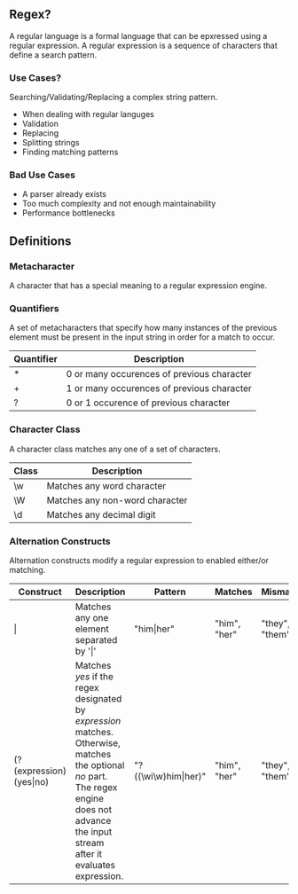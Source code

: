 ## Regex?

A regular language is a formal language that can be epxressed using a regular expression.
A regular expression is a sequence of characters that define a search pattern.

### Use Cases?

Searching/Validating/Replacing a complex string pattern.

* When dealing with regular languges
* Validation
* Replacing
* Splitting strings
* Finding matching patterns

### Bad Use Cases

* A parser already exists
* Too much complexity and not enough maintainability
* Performance bottlenecks

## Definitions

### Metacharacter

A character that has a special meaning to a regular expression engine.

### Quantifiers
A set of metacharacters that specify how many instances of the previous element must be present in the input string in order for a match to occur.

| Quantifier | Description |
| ------------- | ----------- |
| *             | 0 or many occurences of previous character |
| +             | 1 or many occurences of previous character |
| ?             | 0 or 1 occurence of previous character     |

### Character Class

A character class matches any one of a set of characters.

| Class | Description |
| ------------- | ----------- |
| \w            | Matches any word character |
| \W            | Matches any non-word character |
| \d            | Matches any decimal digit     |

### Alternation Constructs

Alternation constructs modify a regular expression to enabled either/or matching.

| Construct | Description | Pattern | Matches | Mismatches |
| --------- | --------- | --------- | --------- | --------- |
| \| | Matches any one element separated by '\|' | "him\|her" | "him", "her" | "they", "them" | 
| (?(expression)(yes\|no) | Matches *yes* if the regex designated by *expression* matches. Otherwise, matches the optional *no* part. The regex engine does not advance the input stream after it evaluates expression.  | "?((\wi\w)him\|her)" | "him", "her" | "they", "them" | 